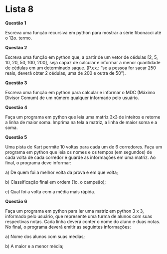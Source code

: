 # Lista 8

**Questão 1**

  Escreva uma função recursiva em python para mostrar a série fibonacci até o 12o. termo.

**Questão 2**

 Escreva uma função em python que, a partir de um vetor de cédulas [2, 5, 10, 20, 50, 100, 200], seja capaz de calcular e informar a menor quantidade de cédulas em um determinado saque. (P.ex.: “se a pessoa for sacar 250 reais, deverá obter 2 cédulas, uma de 200 e outra de 50”).


**Questão 3**

 Escreva uma função em python para calcular e informar o MDC (Máximo Divisor Comum) de um número qualquer informado pelo usuário.


**Questão 4**

 Faça um programa em python que leia uma matriz 3x3 de inteiros e retorne a linha de maior soma. Imprima na tela a matriz, a linha de maior soma e a soma.


**Questão 5**

 Uma pista de Kart permite 10 voltas para cada um de 6 corredores. Faça um programa em python que leia os nomes e os tempos (em segundos) de cada volta de cada corredor e guarde as informações em uma matriz. Ao final, o programa deve informar:

a) De quem foi a melhor volta da prova e em que volta;

b) Classificação final em ordem (1o. o campeão);

c) Qual foi a volta com a média mais rápida.

**Questão 6**

 Faça um programa em python para ler uma matriz em python 3 x 3, informado pelo usuário, que represente uma turma de alunos com suas respectivas notas. Cada linha deverá conter o nome do aluno e duas notas. No final, o programa deverá emitir as seguintes informações:

a) Nome dos alunos com suas médias;

b) A maior e a menor média;


